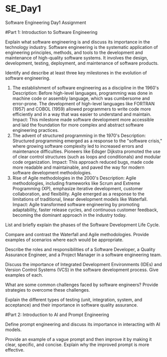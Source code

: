 # SE_Day1
Software Engineering Day1 Assignment

#Part 1: Introduction to Software Engineering

Explain what software engineering is and discuss its importance in the technology industry.
Software engineering is the systematic application of engineering principles, methods, and tools to the development and maintenance of high-quality software systems. 
It involves the design, development, testing, deployment, and maintenance of software products.

Identify and describe at least three key milestones in the evolution of software engineering.
1. The establishment of software engineering as a discipline in the 1960's
   Description: Before high-level languages, programming was done in machine code or assembly language, which was cumbersome and error-prone. The development of high-level languages like FORTRAN (1957) and COBOL (1959) allowed programmers to write code more efficiently and in a way that was easier to understand and maintain.
   Impact: This milestone made software development more accessible and laid the foundation for more complex and abstract software engineering practices.
2. The advent of structured programming in the 1970's
   Description: Structured programming emerged as a response to the "software crisis," where growing software complexity led to increased errors and maintenance difficulties. Pioneers like Edsger Dijkstra promoted the use of clear control structures (such as loops and conditionals) and modular code organization.
   Impact: This approach reduced bugs, made code more readable and maintainable, and paved the way for modern software development methodologies.
3. Rise of Agile methodologies in the 2000's
   Description: Agile methodologies, including frameworks like Scrum and Extreme Programming (XP), emphasize iterative development, customer collaboration, and flexibility. Agile emerged as a response to the limitations of traditional, linear development models like Waterfall.
   Impact: Agile transformed software engineering by promoting adaptability, faster release cycles, and continuous customer feedback, becoming the dominant approach in the industry today.

List and briefly explain the phases of the Software Development Life Cycle.


Compare and contrast the Waterfall and Agile methodologies. Provide examples of scenarios where each would be appropriate.


Describe the roles and responsibilities of a Software Developer, a Quality Assurance Engineer, and a Project Manager in a software engineering team.


Discuss the importance of Integrated Development Environments (IDEs) and Version Control Systems (VCS) in the software development process. Give examples of each.


What are some common challenges faced by software engineers? Provide strategies to overcome these challenges.


Explain the different types of testing (unit, integration, system, and acceptance) and their importance in software quality assurance.


#Part 2: Introduction to AI and Prompt Engineering


Define prompt engineering and discuss its importance in interacting with AI models.


Provide an example of a vague prompt and then improve it by making it clear, specific, and concise. Explain why the improved prompt is more effective.
